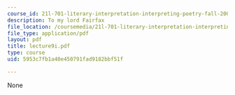 ```yaml
---
course_id: 21l-701-literary-interpretation-interpreting-poetry-fall-2003
description: To my lord Fairfax
file_location: /coursemedia/21l-701-literary-interpretation-interpreting-poetry-fall-2003/5953c7fb1a40e450791fad9182bbf51f_lecture9i.pdf
file_type: application/pdf
layout: pdf
title: lecture9i.pdf
type: course
uid: 5953c7fb1a40e450791fad9182bbf51f

---
```

None